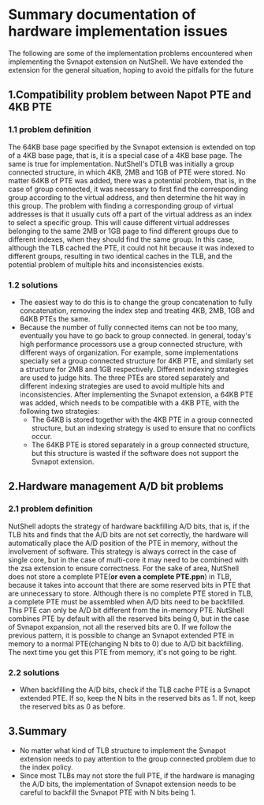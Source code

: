 # Summary documentation of hardware implementation issues

The following are some of the implementation problems encountered when implementing the Svnapot extension on NutShell. We have extended the extension for the general situation, hoping to avoid the pitfalls for the future

## 1.Compatibility problem between Napot PTE and 4KB PTE
### 1.1 problem definition 
The 64KB base page specified by the Svnapot extension is extended on top of a 4KB base page, that is, it is a special case of a 4KB base page.
The same is true for implementation.
NutShell's DTLB was initially a group connected structure, in which 4KB, 2MB and 1GB of PTE were stored. No matter 64KB of PTE was added, there was a potential problem, that is, in the case of group connected, it was necessary to first find the corresponding group according to the virtual address, and then determine the hit way in this group.
The problem with finding a corresponding group of virtual addresses is that it usually cuts off a part of the virtual address as an index to select a specific group. This will cause different virtual addresses belonging to the same 2MB or 1GB page to find different groups due to different indexes, when they should find the same group.
In this case, although the TLB cached the PTE, it could not hit because it was indexed to different groups, resulting in two identical caches in the TLB, and the potential problem of multiple hits and inconsistencies exists.

### 1.2 solutions

- The easiest way to do this is to change the group concatenation to fully concatenation, removing the index step and treating 4KB, 2MB, 1GB and 64KB PTEs the same.
- Because the number of fully connected items can not be too many, eventually you have to go back to group connected.
In general, today's high performance processors use a group connected structure, with different ways of organization.
For example, some implementations specially set a group connected structure for 4KB PTE, and similarly set a structure for 2MB and 1GB respectively. Different indexing strategies are used to judge hits. The three PTEs are stored separately and different indexing strategies are used to avoid multiple hits and inconsistencies.
After implementing the Svnapot extension, a 64KB PTE was added, which needs to be compatible with a 4KB PTE, with the following two strategies:
   - The 64KB is stored together with the 4KB PTE in a group connected structure, but an indexing strategy is used to ensure that no conflicts occur.
   - The 64KB PTE is stored separately in a group connected structure, but this structure is wasted if the software does not support the Svnapot extension.
## 2.Hardware management A/D bit problems
### 2.1 problem definition 
NutShell adopts the strategy of hardware backfilling A/D bits, that is, if the TLB hits and finds that the A/D bits are not set correctly, the hardware will automatically place the A/D position of the PTE in memory, without the involvement of software.
This strategy is always correct in the case of single core, but in the case of multi-core it may need to be combined with the zsa extension to ensure correctness.
For the sake of area, NutShell does not store a complete PTE(**or even a complete PTE.ppn**) in TLB, because it takes into account that there are some reserved bits in PTE that are unnecessary to store. Although there is no complete PTE stored in TLB, a complete PTE must be assembled when A/D bits need to be backfilled. This PTE can only be A/D bit different from the in-memory PTE.
NutShell combines PTE by default with all the reserved bits being 0, but in the case of Svnapot expansion, not all the reserved bits are 0. If we follow the previous pattern, it is possible to change an Svnapot extended PTE in memory to a normal PTE(changing N bits to 0) due to A/D bit backfilling.
The next time you get this PTE from memory, it's not going to be right.

### 2.2 solutions

- When backfilling the A/D bits, check if the TLB cache PTE is a Svnapot extended PTE. If so, keep the N bits in the reserved bits as 1. If not, keep the reserved bits as 0 as before.
## 3.Summary

- No matter what kind of TLB structure to implement the Svnapot extension needs to pay attention to the group connected problem due to the index policy.
- Since most TLBs may not store the full PTE, if the hardware is managing the A/D bits, the implementation of Svnapot extension needs to be careful to backfill the Svnapot PTE with N bits being 1.
